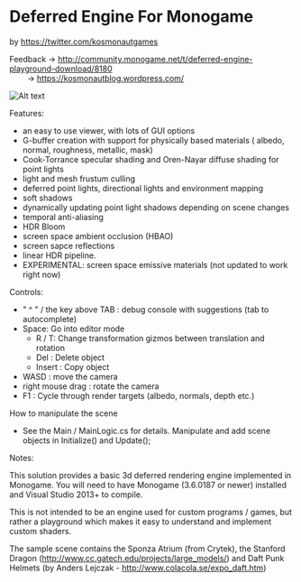 # Deferred Engine For Monogame

by https://twitter.com/kosmonautgames

Feedback -> http://community.monogame.net/t/deferred-engine-playground-download/8180   
         -> https://kosmonautblog.wordpress.com/
         
![Alt text](http://i.imgur.com/ucSrI29.png "soft shadows")


Features:
- an easy to use viewer, with lots of GUI options
- G-buffer creation with support for physically based materials ( albedo, normal, roughness, metallic, mask)
- Cook-Torrance specular shading and Oren-Nayar diffuse shading for point lights
- light and mesh frustum culling
- deferred point lights, directional lights and environment mapping
- soft shadows
- dynamically updating point light shadows depending on scene changes
- temporal anti-aliasing
- HDR Bloom
- screen space ambient occlusion (HBAO)
- screen sapce reflections
- linear HDR pipeline.
- EXPERIMENTAL: screen space emissive materials (not updated to work right now)


Controls:
- " ^ " / the key above TAB : debug console with suggestions (tab to autocomplete)
- Space: Go into editor mode 
  - R / T: Change transformation gizmos between translation and rotation
  - Del : Delete object
  - Insert : Copy object
- WASD : move the camera
- right mouse drag : rotate the camera
- F1 : Cycle through render targets (albedo, normals, depth etc.)


How to manipulate the scene
- See the Main / MainLogic.cs for details. Manipulate and add scene objects in Initialize() and Update();

Notes:

This solution provides a basic 3d deferred rendering engine implemented in Monogame. You will need to have Monogame (3.6.0187 or newer) installed and Visual Studio 2013+ to compile.

This is not intended to be an engine used for custom programs / games, but rather a playground which makes it easy to understand and implement custom shaders.

The sample scene contains the Sponza Atrium (from Crytek), the Stanford Dragon (http://www.cc.gatech.edu/projects/large_models/) and Daft Punk Helmets (by Anders Lejczak - http://www.colacola.se/expo_daft.htm)

